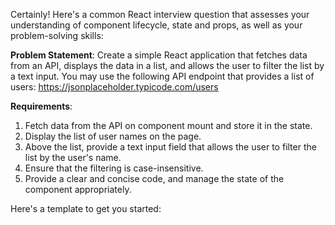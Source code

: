 Certainly! Here's a common React interview question that assesses your understanding of component lifecycle, state and props, as well as your problem-solving skills:

**Problem Statement**:
Create a simple React application that fetches data from an API, displays the data in a list, and allows the user to filter the list by a text input. You may use the following API endpoint that provides a list of users: https://jsonplaceholder.typicode.com/users

**Requirements**:
1. Fetch data from the API on component mount and store it in the state.
2. Display the list of user names on the page.
3. Above the list, provide a text input field that allows the user to filter the list by the user's name.
4. Ensure that the filtering is case-insensitive.
5. Provide a clear and concise code, and manage the state of the component appropriately.

Here's a template to get you started:

<!--
```jsx
import React, { useState, useEffect } from 'react';

const UserList = () => {
  const [users, setUsers] = useState([]);
  const [filterText, setFilterText] = useState('');
  const [filteredUsers, setFilteredUsers] = useState([]);

  useEffect(() => {
    // Fetch data from API
  }, []);

  useEffect(() => {
    // Implement filtering logic
  }, [filterText, users]);

  const handleFilterChange = (e) => {
    // Update filter text
  };

  return (
    <div>
      <input
        type="text"
        value={filterText}
        onChange={handleFilterChange}
        placeholder="Filter by user name"
      />
      <ul>
        {filteredUsers.map((user) => (
          <li key={user.id}>{user.name}</li>
        ))}
      </ul>
    </div>
  );
};

export default UserList;
```

In this template, `UserList` is the main component that you will be working within. You'll need to complete the `useEffect` and `handleFilterChange` functions to meet the requirements of the problem statement. -->
